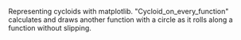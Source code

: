 Representing cycloids with matplotlib. "Cycloid_on_every_function" calculates and draws another function with a circle as it rolls along a function without slipping.
